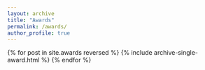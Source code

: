 ```yaml
---
layout: archive
title: "Awards"
permalink: /awards/
author_profile: true
---
```


{% for post in site.awards reversed %}
  {% include archive-single-award.html %}
{% endfor %}
